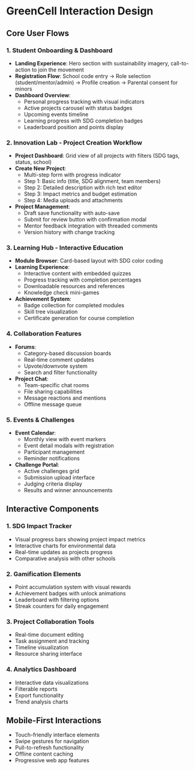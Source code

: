 # GreenCell Interaction Design

## Core User Flows

### 1. Student Onboarding & Dashboard
- **Landing Experience**: Hero section with sustainability imagery, call-to-action to join the movement
- **Registration Flow**: School code entry → Role selection (student/mentor/admin) → Profile creation → Parental consent for minors
- **Dashboard Overview**: 
  - Personal progress tracking with visual indicators
  - Active projects carousel with status badges
  - Upcoming events timeline
  - Learning progress with SDG completion badges
  - Leaderboard position and points display

### 2. Innovation Lab - Project Creation Workflow
- **Project Dashboard**: Grid view of all projects with filters (SDG tags, status, school)
- **Create New Project**: 
  - Multi-step form with progress indicator
  - Step 1: Basic info (title, SDG alignment, team members)
  - Step 2: Detailed description with rich text editor
  - Step 3: Impact metrics and budget estimation
  - Step 4: Media uploads and attachments
- **Project Management**: 
  - Draft save functionality with auto-save
  - Submit for review button with confirmation modal
  - Mentor feedback integration with threaded comments
  - Version history with change tracking

### 3. Learning Hub - Interactive Education
- **Module Browser**: Card-based layout with SDG color coding
- **Learning Experience**: 
  - Interactive content with embedded quizzes
  - Progress tracking with completion percentages
  - Downloadable resources and references
  - Knowledge check mini-games
- **Achievement System**: 
  - Badge collection for completed modules
  - Skill tree visualization
  - Certificate generation for course completion

### 4. Collaboration Features
- **Forums**: 
  - Category-based discussion boards
  - Real-time comment updates
  - Upvote/downvote system
  - Search and filter functionality
- **Project Chat**: 
  - Team-specific chat rooms
  - File sharing capabilities
  - Message reactions and mentions
  - Offline message queue

### 5. Events & Challenges
- **Event Calendar**: 
  - Monthly view with event markers
  - Event detail modals with registration
  - Participant management
  - Reminder notifications
- **Challenge Portal**: 
  - Active challenges grid
  - Submission upload interface
  - Judging criteria display
  - Results and winner announcements

## Interactive Components

### 1. SDG Impact Tracker
- Visual progress bars showing project impact metrics
- Interactive charts for environmental data
- Real-time updates as projects progress
- Comparative analysis with other schools

### 2. Gamification Elements
- Point accumulation system with visual rewards
- Achievement badges with unlock animations
- Leaderboard with filtering options
- Streak counters for daily engagement

### 3. Project Collaboration Tools
- Real-time document editing
- Task assignment and tracking
- Timeline visualization
- Resource sharing interface

### 4. Analytics Dashboard
- Interactive data visualizations
- Filterable reports
- Export functionality
- Trend analysis charts

## Mobile-First Interactions
- Touch-friendly interface elements
- Swipe gestures for navigation
- Pull-to-refresh functionality
- Offline content caching
- Progressive web app features